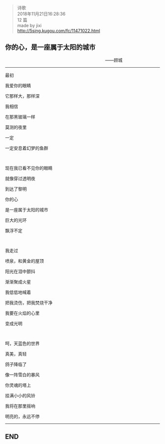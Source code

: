 > 诗歌  
> 2018年11月21日16:28:36         
> 12 篇  
>made by jixi  
>http://5sing.kugou.com/fc/11471022.html  


## 你的心，是一座属于太阳的城市      
&emsp;&emsp;&emsp;&emsp;&emsp;&emsp;&emsp;&emsp;&emsp;&emsp;&emsp;&emsp;&emsp;&emsp;&emsp;&emsp;&emsp;&emsp;&emsp;&emsp;&emsp;&emsp;&emsp; ——顾城

----------

最初  

我爱你的眼睛  

它那样大，那样深  

我相信  

在那黑玻璃一样  

莫测的夜里  

一定  

一定安息着幻梦的鱼群  

<br>

现在我已看不见你的眼睛  

就像穿过透明夜  

到达了黎明  

你的心  

是一座属于太阳的城市  

巨大的光环  

飘浮不定  


<br>

我走过   


喷泉，和黄金的屋顶  

阳光在泪中颤抖  

渐渐聚成火星  

我低低地喊着  

把我烫伤，把我焚烧干净  

我要在火焰的心里  

变成光明  


<br>

呵，天蓝色的世界  

真美，真轻  

鸽子降临了  

像一阵雪白的暴风  

你灵魂的塔上  

挂满小小的风铃  

我将在那里摇响  

明亮的，永远不停 

----------
## END

